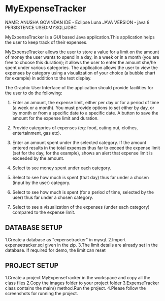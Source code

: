 # MyExpenseTracker

NAME: ANUSHA GOVINDAN
IDE - Eclipse Luna
JAVA VERSION - java 8
PERSISTENCE USED:MYSQL/JDBC

MyExpenseTracker is a GUI based Java application.This application helps the user to keep track of their expenses.

MyExpenseTracker allows the user to store a value for a limit on the amount of money the user wants to spend in a day, in a week or in a month (you are free to choose this duration); it allows the user to enter the amount she/he spent under various categories. The application allows the user to view the expenses by category using a visualization of your choice (a bubble chart for example) in addition to the text display.

The Graphic User Interface of the application should provide facilities for the user to do the following:
1.	Enter an amount, the expense limit, either per day or for a period of time (a week or a month). You must provide options to set either by day, or by month or from a specific date to a specific date. A button to save the amount for the expense limit and duration.

2.	Provide categories of expenses (eg: food, eating out, clothes, entertainment, gas etc).

3.	Enter an amount spent under the selected category. If the amount entered results in the total expenses thus far to exceed the expense limit (set for the day, for the example), shows an alert that expense limit is exceeded by the amount.

4.	Select to see money spent under each category.

5.	Select to see how much is spent (that day) thus far under a chosen (input by the user) category.  

6.	Select to see how much is spent (for a period of time, selected by the user) thus far under a chosen category.  

7.	Select to see a visualization of the expenses (under each category) compared to the expense limit.

DATABASE SETUP
--------------
1.Create a database as "expensetracker" in mysql.
2.Import expensetracker.sql given in the zip.
3.The limit details are already set in the database. If required for demo, the limit can reset


PROJECT SETUP
-------------
1.Create a project MyExpenseTracker in the workspace and copy all the class files
2.Copy the images folder to your project folder
3.ExpenseTracker class contains the main() method.Run the project.
4.Please follow the screenshots for running the project.


